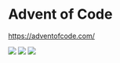# Advent of Code

https://adventofcode.com/

<!--- advent_readme_stars table --->


![](https://img.shields.io/badge/day%20📅-12-blue) ![](https://img.shields.io/badge/stars%20⭐-2-yellow) ![](https://img.shields.io/badge/days%20completed-0-red)
